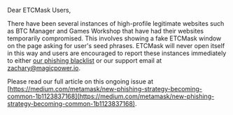 Dear ETCMask Users,

There have been several instances of high-profile legitimate websites such as BTC Manager and Games Workshop that have had their websites temporarily compromised. This involves showing a fake ETCMask window on the page asking for user's seed phrases. ETCMask will never open itself in this way and users are encouraged to report these instances immediately to either [our phishing blacklist](https://github.com/MetaMask/eth-phishing-detect/issues) or our support email at [zachary@magicpower.io](mailto:zachary@magicpower.io).

Please read our full article on this ongoing issue at [https://medium.com/metamask/new-phishing-strategy-becoming-common-1b1123837168](https://medium.com/metamask/new-phishing-strategy-becoming-common-1b1123837168). 

